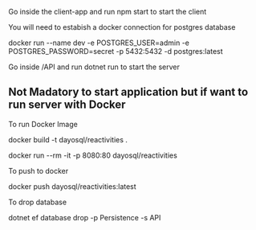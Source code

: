 Go inside the client-app and run npm start to start the client

You will need to estabish a docker connection for postgres database 

 docker run --name dev -e POSTGRES_USER=admin -e POSTGRES_PASSWORD=secret -p 5432:5432 -d postgres:latest

Go inside /API and run dotnet run to start the server

## Not Madatory to start application but if want to run server with Docker
To run Docker Image

docker build -t dayosql/reactivities .

docker run --rm -it -p 8080:80 dayosql/reactivities

To push to docker 

docker push dayosql/reactivities:latest

To drop database

dotnet ef database drop -p Persistence -s API

